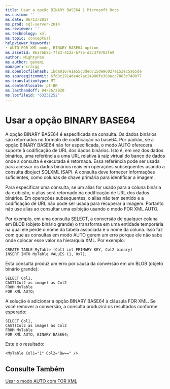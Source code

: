 ```yaml
---
title: Usar a opção BINARY BASE64 | Microsoft Docs
ms.custom: ''
ms.date: 06/13/2017
ms.prod: sql-server-2014
ms.reviewer: ''
ms.technology: xml
ms.topic: conceptual
helpviewer_keywords:
- AUTO FOR XML mode, BINARY BASE64 option
ms.assetid: 86a7bb85-7f83-412a-b775-d2c379702fe9
author: MightyPen
ms.author: genemi
manager: craigg
ms.openlocfilehash: 1bda0167e1e55c3ded715de96027a153ec5a65de
ms.sourcegitcommit: 6fd8c1914de4c7ac24900fe388ecc7883c740077
ms.translationtype: MT
ms.contentlocale: pt-BR
ms.lasthandoff: 04/26/2020
ms.locfileid: "63231252"
---
```

# <a name="use-the-binary-base64-option"></a>Usar a opção BINARY BASE64
  A opção BINARY BASE64 é especificada na consulta. Os dados binários são retornados no formato de codificação na base64. Por padrão, se a opção BINARY BASE64 não for especificada, o modo AUTO oferecerá suporte à codificação de URL dos dados binários. Isto é, em vez dos dados binários, uma referência a uma URL relativa à raiz virtual do banco de dados onde a consulta é executada é retornada. Essa referência pode ser usada para acessar os dados binários reais em operações subsequentes usando a consulta dboject SQLXML ISAPI. A consulta deve fornecer informações suficientes, como colunas de chave primária para identificar a imagem.  
  
 Para especificar uma consulta, se um alias for usado para a coluna binária da exibição, o alias será retornado na codificação de URL dos dados binários. Em operações subsequentes, o alias não tem sentido e a codificação de URL não pode ser usada para recuperar a imagem. Portanto não use alias ao consultar uma exibição usando o modo FOR XML AUTO.  
  
 Por exemplo, em uma consulta SELECT, a conversão de qualquer coluna em BLOB (objeto binário grande) o transforma em uma entidade temporária na qual ele perde o nome da tabela associada e o nome da coluna. Isso faz com que as consultas em modo AUTO gerem um erro porque ele não sabe onde colocar esse valor na hierarquia XML. Por exemplo:  
  
```  
CREATE TABLE MyTable (Col1 int PRIMARY KEY, Col2 binary)  
INSERT INTO MyTable VALUES (1, 0x7);  
```  
  
 Esta consulta produz um erro por causa da conversão em um BLOB (objeto binário grande):  
  
```  
SELECT Col1,  
CAST(Col2 as image) as Col2  
FROM MyTable  
FOR XML AUTO;  
```  
  
 A solução é adicionar a opção BINARY BASE64 à cláusula FOR XML. Se você remover a conversão, a consulta produzirá os resultados conforme esperado:  
  
```  
SELECT Col1,  
CAST(Col2 as image) as Col2  
FROM MyTable  
FOR XML AUTO, BINARY BASE64;  
```  
  
 Este é o resultado:  
  
```  
<MyTable Col1="1" Col2="Bw==" />  
```  
  
## <a name="see-also"></a>Consulte Também  
 [Usar o modo AUTO com FOR XML](use-auto-mode-with-for-xml.md)  
  
  
